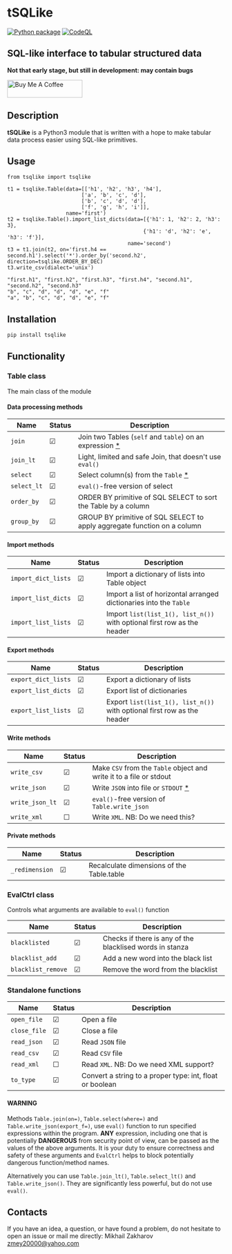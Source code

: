 # tSQLike

[![Python package](https://github.com/mezantrop/tSQLike/actions/workflows/python-package.yml/badge.svg)](https://github.com/mezantrop/tSQLike/actions/workflows/python-package.yml)
[![CodeQL](https://github.com/mezantrop/tSQLike/actions/workflows/codeql.yml/badge.svg)](https://github.com/mezantrop/tSQLike/actions/workflows/codeql.yml)

## SQL-like interface to tabular structured data

**Not that early stage, but still in development: may contain bugs**

<a href="https://www.buymeacoffee.com/mezantrop" target="_blank"><img src="https://cdn.buymeacoffee.com/buttons/default-orange.png" alt="Buy Me A Coffee" height="41" width="174"></a>

## Description

**tSQLike** is a Python3 module that is written with a hope to make tabular data process easier using SQL-like primitives.

## Usage

```Python3
from tsqlike import tsqlike

t1 = tsqlike.Table(data=[['h1', 'h2', 'h3', 'h4'],
                        ['a', 'b', 'c', 'd'],
                        ['b', 'c', 'd', 'd'],
                        ['f', 'g', 'h', 'i']],
                   name='first')
t2 = tsqlike.Table().import_list_dicts(data=[{'h1': 1, 'h2': 2, 'h3': 3},
                                            {'h1': 'd', 'h2': 'e', 'h3': 'f'}],
                                       name='second')
t3 = t1.join(t2, on='first.h4 == second.h1').select('*').order_by('second.h2', direction=tsqlike.ORDER_BY_DEC)
t3.write_csv(dialect='unix')

"first.h1", "first.h2", "first.h3", "first.h4", "second.h1", "second.h2", "second.h3"
"b", "c", "d", "d", "d", "e", "f"
"a", "b", "c", "d", "d", "e", "f"
```

## Installation

```sh
pip install tsqlike
```

## Functionality

### Table class

The main class of the module

#### Data processing methods

| Name        | Status  | Description                                                              |
|-------------|---------|--------------------------------------------------------------------------|
| `join`      | &#9745; | Join two Tables (`self` and `table`) on an expression [*](#Warning)      |
| `join_lt`   | &#9745; | Light, limited and safe Join, that doesn't use `eval()`                  |
| `select`    | &#9745; | Select column(s) from the `Table` [*](#Warning)                          |
| `select_lt` | &#9745; | `eval()`-free version of select                                          |
| `order_by`  | &#9745; | ORDER BY primitive of SQL SELECT to sort the Table by a column           |
| `group_by`  | &#9745; | GROUP BY primitive of SQL SELECT to apply aggregate function on a column |

#### Import methods

| Name                | Status  | Description                                                             |
|---------------------|---------|-------------------------------------------------------------------------|
| `import_dict_lists` | &#9745; | Import a dictionary of lists into Table object                          |
| `import_list_dicts` | &#9745; | Import a list of horizontal arranged dictionaries into the `Table`      |
| `import_list_lists` | &#9745; | Import `list(list_1(), list_n())` with optional first row as the header |

#### Export methods

| Name                | Status  | Description                                                             |
|---------------------|---------|-------------------------------------------------------------------------|
| `export_dict_lists` | &#9745; | Export a dictionary of lists                                            |
| `export_list_dicts` | &#9745; | Export list of dictionaries                                             |
| `export_list_lists` | &#9745; | Export `list(list_1(), list_n())` with optional first row as the header |

#### Write methods

| Name            | Status  | Description                                                         |
|-----------------|---------|---------------------------------------------------------------------|
| `write_csv`     | &#9745; | Make `CSV` from the `Table` object and write it to a file or stdout |
| `write_json`    | &#9745; | Write `JSON` into file or `STDOUT` [*](#Warning)                    |
| `write_json_lt` | &#9745; | `eval()`-free version of `Table.write_json`                         |
| `write_xml`     | &#9744; | Write `XML`. NB: Do we need this?                                   |

#### Private methods

| Name           | Status  | Description                               |
|----------------|---------|-------------------------------------------|
| `_redimension` | &#9745; | Recalculate dimensions of the Table.table |

### EvalCtrl class

Controls what arguments are available to `eval()` function

| Name               | Status  | Description                                              |
|--------------------|---------|----------------------------------------------------------|
| `blacklisted`      | &#9745; | Checks if there is any of the blacklised words in stanza |
| `blacklist_add`    | &#9745; | Add a new word into the black list                       |
| `blacklist_remove` | &#9745; | Remove the word from the blacklist                       |

### Standalone functions

| Name         | Status  | Description                                              |
|--------------|---------|----------------------------------------------------------|
| `open_file`  | &#9745; | Open a file                                              |
| `close_file` | &#9745; | Close a file                                             |
| `read_json`  | &#9745; | Read `JSON` file                                         |
| `read_csv`   | &#9745; | Read `CSV` file                                          |
| `read_xml`   | &#9744; | Read `XML`. NB: Do we need XML support?                  |
| `to_type`    | &#9745; | Convert a string to a proper type: int, float or boolean |

#### WARNING

Methods `Table.join(on=)`, `Table.select(where=)` and `Table.write_json(export_f=)`, use `eval()` function
to run specified expressions within the program. **ANY** expression, including one that is potentially **DANGEROUS**
from security point of view, can be passed as the values of the above arguments. It is your duty to ensure correctness
and safety of these arguments and `EvalCtrl` helps to block potentially dangerous function/method names.

Alternatively you can use `Table.join_lt()`, `Table.select_lt()` and `Table.write_json()`. They are significantly less
powerful, but do not use `eval()`.

## Contacts

If you have an idea, a question, or have found a problem, do not hesitate to open an issue or mail me directly:
Mikhail Zakharov <zmey20000@yahoo.com>
